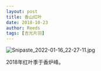 ```yaml
---
layout: post
title: 香山红叶
date: 2018-10-23
author: Reeds
tags: [吉光片羽]
---
```


![Snipaste_2022-01-16_22-27-11.jpg](https://s2.loli.net/2022/01/16/42pVRsiBhmJ5HXO.jpg)

2018年红叶季于香炉峰。